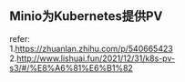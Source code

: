 ## Minio为Kubernetes提供PV      

refer:  
1.https://zhuanlan.zhihu.com/p/540665423            
2.http://www.lishuai.fun/2021/12/31/k8s-pv-s3/#/%E8%A6%81%E6%B1%82      